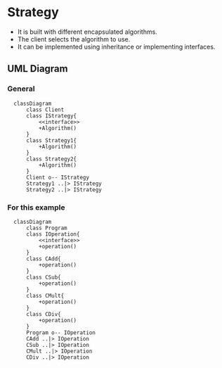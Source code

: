 # Strategy
 - It is built with different encapsulated algorithms.
 - The client selects the algorithm to use.
 - It can be implemented using inheritance or implementing interfaces.

## UML Diagram
### General
```mermaid
  classDiagram
      class Client
      class IStrategy{
          <<interface>>
          +Algorithm()
      }
      class Strategy1{
          +Algorithm()
      }
      class Strategy2{
          +Algorithm()
      }
      Client o-- IStrategy
      Strategy1 ..|> IStrategy
      Strategy2 ..|> IStrategy
```
### For this example
```mermaid
  classDiagram
      class Program
      class IOperation{
          <<interface>>
          +operation()
      }
      class CAdd{
          +operation()
      }
      class CSub{
          +operation()
      }
      class CMult{
          +operation()
      }
      class CDiv{
          +operation()
      }
      Program o-- IOperation
      CAdd ..|> IOperation
      CSub ..|> IOperation
      CMult ..|> IOperation
      CDiv ..|> IOperation
```

